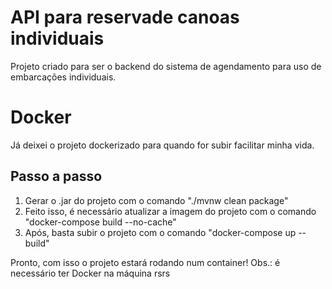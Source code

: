 # API para reservade canoas individuais

Projeto criado para ser o backend do sistema de agendamento para uso de embarcações individuais.

# Docker
Já deixei o projeto dockerizado para quando for subir facilitar minha vida.

## Passo a passo
1. Gerar o .jar do projeto com o comando "./mvnw clean package"
2. Feito isso, é necessário atualizar a imagem do projeto com o comando "docker-compose build --no-cache"
3. Após, basta subir o projeto com o comando "docker-compose up --build"

Pronto, com isso o projeto estará rodando num container!
Obs.: é necessário ter Docker na máquina rsrs